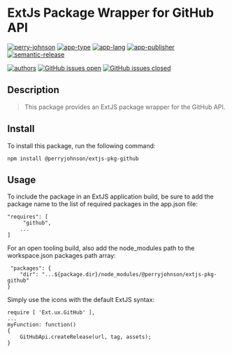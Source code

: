 # ExtJs Package Wrapper for GitHub API

[![perry-johnson](https://img.shields.io/badge/perry%20johnson-pja-blue.svg)](https://www.perryjohnson.com)
[![app-type](https://img.shields.io/badge/category-extjs%20package-blue.svg)](https://www.perryjohnson.com)
[![app-lang](https://img.shields.io/badge/language-javascript%20c%23-blue.svg)](https://www.perryjohnson.com)
[![app-publisher](https://img.shields.io/badge/%20%20%F0%9F%93%A6%F0%9F%9A%80-app--publisher-e10000.svg)](https://github.com/perryjohnsoninc/app-publisher)
[![semantic-release](https://img.shields.io/badge/%20%20%F0%9F%93%A6%F0%9F%9A%80-semantic--release-e10079.svg)](https://github.com/semantic-release/semantic-release)

[![authors](https://img.shields.io/badge/authors-scott%20meesseman-6F02B5.svg?logo=visual%20studio%20code)](https://github.com/perryjohnsoninc)
[![GitHub issues open](https://img.shields.io/github/issues-raw/perryjohnsoninc/extjs-pkg-github/all.svg?maxAge=2592000&logo=github)](https://github.com/perryjohnsoninc/extjs-pkg-github/issues)
[![GitHub issues closed](https://img.shields.io/github/issues-closed-raw/perryjohnsoninc/extjs-pkg-github.svg?maxAge=2592000&logo=github)](https://github.com/perryjohnsoninc/extjs-pkg-github/issues)

## Description

> This package provides an ExtJS package wrapper for the GitHub API.

## Install

To install this package, run the following command:

    npm install @perryjohnson/extjs-pkg-github

## Usage

To include the package in an ExtJS application build, be sure to add the package name to the list of required packages in the app.json file:

    "requires": [
         "github",
        ...
    ]

For an open tooling build, also add the node_modules path to the workspace.json packages path array:

     "packages": {
        "dir": "...${package.dir}/node_modules/@perryjohnson/extjs-pkg-github"
    }

Simply use the icons with the default ExtJS syntax:

    require [ 'Ext.ux.GitHub' ],
    ...
    myFunction: function()
    {
        GitHubApi.createRelease(url, tag, assets);
    }

